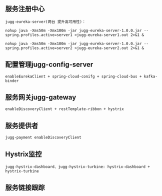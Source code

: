 ## 服务注册中心
```
jugg-eureka-server(两台 提升高可用性)：

nohup java -Xms50m -Xmx100m -jar jugg-eureka-server-1.0.0.jar --spring.profiles.active=server1 >jugg-eureka-server1.out 2>&1 &

nohup java -Xms50m -Xmx100m -jar jugg-eureka-server-1.0.0.jar --spring.profiles.active=server2 >jugg-eureka-server2.out 2>&1 &
```

## 配置管理jugg-config-server
```
enableEurekaClient + spring-cloud-conifg + spring-cloud-bus + kafka-binder
```

## 服务网关jugg-gateway 
```
enableDiscoveryClient + restTemplate-ribbon + hystrix
```

## 服务提供者
```
jugg-payment enableDiscoveryClient
```
## Hystrix监控
```
jugg-hystrix-dashboard、jugg-hystrix-turbine: hystrix-dashboard + hystrix-turbine
```
## 服务链接跟踪
```jugg-zipkin-server: sleuth + zikpin + mysql + kafka
```
